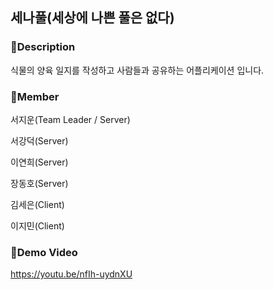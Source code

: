 ## 세나풀(세상에 나쁜 풀은 없다)

### 📱Description
식물의 양육 일지를 작성하고 사람들과 공유하는 어플리케이션 입니다.

### 📱Member
서지운(Team Leader / Server)

서강덕(Server)

이연희(Server)

장동호(Server)

김세은(Client)

이지민(Client)

### 📱Demo Video
https://youtu.be/nfIh-uydnXU

